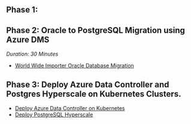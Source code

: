 ## Phase 1: 


## Phase 2: Oracle to PostgreSQL Migration using Azure DMS
  *Duration: 30 Minutes*
* [World Wide Importer Oracle Database Migration](https://github.com/Click2Cloud/azure-oracle-migration/tree/master/Tutorials/oracleToPostgres)

## Phase 3: Deploy Azure Data Controller and Postgres Hyperscale on Kubernetes Clusters.
* [Deploy Azure Data Controller on Kubernetes](Tutorials/azure-arc-postgres-hyperscale/README.md)
* [Deploy PostgreSQL Hyperscale](Tutorials/azure-arc-postgres-hyperscale/docs/003-create-pghsaa-instance.md)

